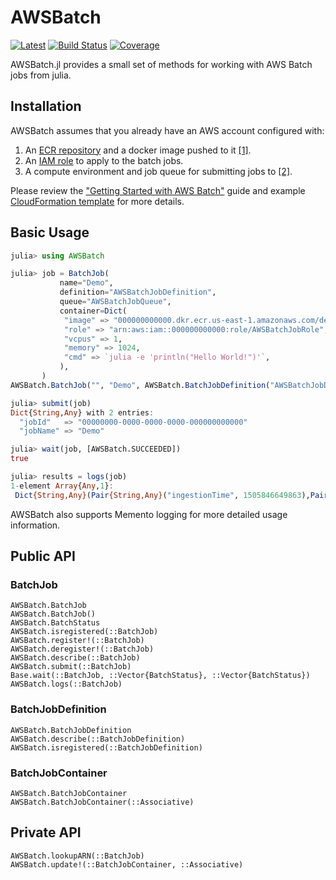 # AWSBatch

[![Latest](https://img.shields.io/badge/docs-latest-blue.svg)](https://doc.invenia.ca/invenia/AWSBatch.jl/master)
[![Build Status](https://gitlab.invenia.ca/invenia/AWSBatch.jl/badges/master/build.svg)](https://gitlab.invenia.ca/invenia/AWSBatch.jl/commits/master)
[![Coverage](https://gitlab.invenia.ca/invenia/AWSBatch.jl/badges/master/coverage.svg)](https://gitlab.invenia.ca/invenia/AWSBatch.jl/commits/master)

AWSBatch.jl provides a small set of methods for working with AWS Batch jobs from julia.

## Installation

AWSBatch assumes that you already have an AWS account configured with:

1. An [ECR repository](https://aws.amazon.com/ecr/) and a docker image pushed to it [[1]](http://docs.aws.amazon.com/AmazonECR/latest/userguide/docker-push-ecr-image.html).
2. An [IAM role](http://docs.aws.amazon.com/IAM/latest/UserGuide/id_roles.html) to apply to the batch jobs.
3. A compute environment and job queue for submitting jobs to [[2]](http://docs.aws.amazon.com/batch/latest/userguide/Batch_GetStarted.html#first-run-step-2).

Please review the
["Getting Started with AWS Batch"](http://docs.aws.amazon.com/batch/latest/userguide/Batch_GetStarted.html) guide and example
[CloudFormation template](https://s3-us-west-2.amazonaws.com/cloudformation-templates-us-west-2/Managed_EC2_Batch_Environment.template) for more details.

## Basic Usage

```julia
julia> using AWSBatch

julia> job = BatchJob(
           name="Demo",
           definition="AWSBatchJobDefinition",
           queue="AWSBatchJobQueue",
           container=Dict(
           	"image" => "000000000000.dkr.ecr.us-east-1.amazonaws.com/demo:latest",
           	"role" => "arn:aws:iam::000000000000:role/AWSBatchJobRole",
           	"vcpus" => 1,
           	"memory" => 1024,
           	"cmd" => `julia -e 'println("Hello World!")'`,
           ),
       )
AWSBatch.BatchJob("", "Demo", AWSBatch.BatchJobDefinition("AWSBatchJobDefinition"), "AWSBatchJobQueue", "", AWSBatch.BatchJobContainer("000000000000.dkr.ecr.us-east-1.amazonaws.com/demo:latest", 1, 1024, "arn:aws:iam::000000000000:role/AWSBatchJobRole", `julia -e 'println("Hello World!")'`))

julia> submit(job)
Dict{String,Any} with 2 entries:
  "jobId"   => "00000000-0000-0000-0000-000000000000"
  "jobName" => "Demo"

julia> wait(job, [AWSBatch.SUCCEEDED])
true

julia> results = logs(job)
1-element Array{Any,1}:
 Dict{String,Any}(Pair{String,Any}("ingestionTime", 1505846649863),Pair{String,Any}("message", "Hello World!"),Pair{String,Any}("timestamp", 1505846649786),Pair{String,Any}("eventId", "00000000000000000000000000000000000000000000000000000000"))
```

AWSBatch also supports Memento logging for more detailed usage information.

## Public API

### BatchJob

```@docs
AWSBatch.BatchJob
AWSBatch.BatchJob()
AWSBatch.BatchStatus
AWSBatch.isregistered(::BatchJob)
AWSBatch.register!(::BatchJob)
AWSBatch.deregister!(::BatchJob)
AWSBatch.describe(::BatchJob)
AWSBatch.submit(::BatchJob)
Base.wait(::BatchJob, ::Vector{BatchStatus}, ::Vector{BatchStatus})
AWSBatch.logs(::BatchJob)
```

### BatchJobDefinition

```@docs
AWSBatch.BatchJobDefinition
AWSBatch.describe(::BatchJobDefinition)
AWSBatch.isregistered(::BatchJobDefinition)
```

### BatchJobContainer

```@docs
AWSBatch.BatchJobContainer
AWSBatch.BatchJobContainer(::Associative)
```

## Private API

```@docs
AWSBatch.lookupARN(::BatchJob)
AWSBatch.update!(::BatchJobContainer, ::Associative)
```
